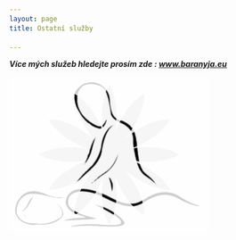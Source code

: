 ```yaml
---
layout: page
title: Ostatní služby

---
```

**_Více mých služeb hledejte prosím zde : www.baranyja.eu_**

_![](/uploads/216-2165067_hands-png-health-pinterest-massage-drawing-transparent-png.jpg)_